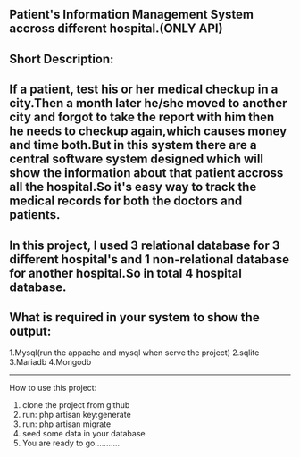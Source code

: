 Patient's Information Management System accross different hospital.(ONLY API)
----------------------------------------------------------------------------

Short Description:
-----------------
If a patient, test his or her medical checkup in a city.Then a month later he/she moved to
another city and forgot to take the report with him then he needs to checkup again,which causes money
and time both.But in this system there are a central software system designed which will show the information about that patient accross all the hospital.So it's easy way to track the medical records
for both the doctors and patients.
------
In this project, I used 3 relational database for 3 different hospital's and 1 non-relational
database for another hospital.So in total 4 hospital database.
------

What is required in your system to show the output:
---------------------------------------------------
1.Mysql(run the appache and mysql when serve the project)
2.sqlite
3.Mariadb
4.Mongodb

------------------------------------------------------------------
How to use this project:
1. clone the project from github
2. run: php artisan key:generate
3. run: php artisan migrate
4. seed some data in your database
5. You are ready to go...........


 